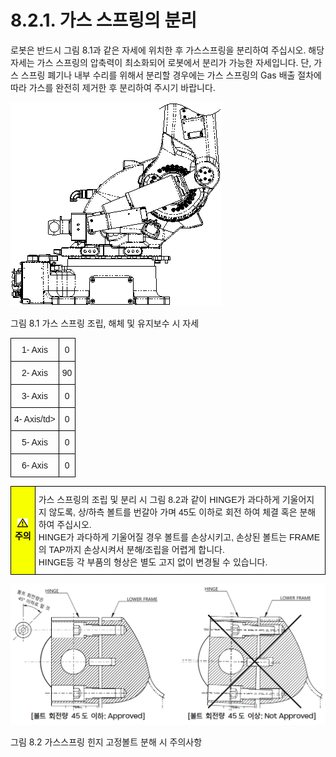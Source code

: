 ﻿# 8.2.1. 가스 스프링의 분리

로봇은 반드시 그림 8.1과 같은 자세에 위치한 후 가스스프링을 분리하여 주십시오. 해당 자세는 가스 스프링의 압축력이 최소화되어 로봇에서 분리가 가능한 자세입니다. 
단, 가스 스프링 폐기나 내부 수리를 위해서 분리할 경우에는 가스 스프링의 Gas 배출 절차에 따라 가스를 완전히 제거한 후 분리하여 주시기 바랍니다.

![](../../_assets/그림_8.1_가스스프링_조립_해체_및_유지보수시_자세.png)

그림 8.1 가스 스프링 조립, 해체 및 유지보수 시 자세

<style type="text/css">
.tg  {border-collapse:collapse;border-spacing:0;}
.tg td{border-color:black;border-style:solid;border-width:1px;font-family:Arial, sans-serif;font-size:14px;
  overflow:hidden;padding:10px 5px;word-break:normal;}
.tg th{border-color:black;border-style:solid;border-width:1px;font-family:Arial, sans-serif;font-size:14px;
  font-weight:normal;overflow:hidden;padding:10px 5px;word-break:normal;}
.tg .tg-baqh{text-align:center;vertical-align:top}
</style>
<table class="tg">
<thead>
  <tr>
    <th class="tg-baqh">1- Axis</th>
    <th class="tg-baqh">0</th>
  </tr>
</thead>
<tbody>
  <tr>
    <td class="tg-baqh">2- Axis</td>
    <td class="tg-baqh">90</td>
  </tr>
  <tr>
    <td class="tg-baqh">3- Axis</td>
    <td class="tg-baqh">0</td>
  </tr>
  <tr>
    <td class="tg-baqh">4- Axis/td>
    <td class="tg-baqh">0</td>
  </tr>
  <tr>
    <td class="tg-baqh">5- Axis</td>
    <td class="tg-baqh">0</td>
  </tr>
  <tr>
    <td class="tg-baqh">6- Axis</td>
    <td class="tg-baqh">0</td>
  </tr>
</tbody>
</table>


<style type="text/css">
.tg  {border-collapse:collapse;border-spacing:0;}
.tg td{border-color:black;border-style:solid;border-width:1px;font-family:Arial, sans-serif;font-size:14px;
  overflow:hidden;padding:10px 5px;word-break:normal;}
.tg th{border-color:black;border-style:solid;border-width:1px;font-family:Arial, sans-serif;font-size:14px;
  font-weight:normal;overflow:hidden;padding:10px 5px;word-break:normal;}
.tg .tg-cly1{text-align:left;vertical-align:middle}
.tg .tg-b001{background-color:#f8ff00;color:#000000;font-weight:bold;text-align:center;vertical-align:middle}
</style>
<table class="tg">
<thead>
  <tr>
    <td class="tg-b001"><img src="../../_assets/작은주의표시.png"> 주의</td>
    <td class="tg-cly1">가스 스프링의 조립 및 분리 시 그림 8.2과 같이 HINGE가 과다하게 기울어지지 않도록, 상/하측 볼트를 번갈아 가며 45도 이하로 회전 하여 체결 혹은 분해하여 주십시오.<br>
HINGE가 과다하게 기울어질 경우 볼트를 손상시키고, 손상된 볼트는 FRAME의 TAP까지 손상시켜서 분해/조립을 어렵게 합니다.<br>
HINGE등 각 부품의 형상은 별도 고지 없이 변경될 수 있습니다.
</td>
  </tr>
</thead>
</table>



![](../../_assets/그림_8.2_가스스프링_힌지_고정볼트_분해시_주의사항1.png)

그림 8.2 가스스프링 힌지 고정볼트 분해 시 주의사항